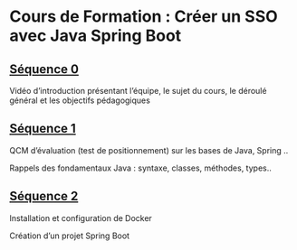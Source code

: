 # Cours de Formation : Créer un SSO avec Java Spring Boot

## [Séquence 0](sequences/s0/)
Vidéo d’introduction présentant l’équipe,
le sujet du cours, le déroulé général et les objectifs pédagogiques

## [Séquence 1](sequences/s1/)
QCM d’évaluation (test de positionnement) sur les bases de Java, Spring ..

Rappels des fondamentaux Java : syntaxe, classes, méthodes, types..

## [Séquence 2](sequences/s2/)
Installation et configuration de Docker

Création d’un projet Spring Boot